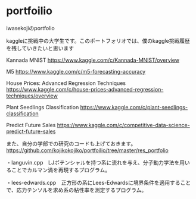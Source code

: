 # portfoilio
iwasekojiのportfolio

kaggleに挑戦中の大学生です。このポートフォリオでは、僕のkaggle挑戦履歴を残していきたいと思います


Kannada MNIST
https://www.kaggle.com/c/Kannada-MNIST/overview

M5
https://www.kaggle.com/c/m5-forecasting-accuracy

House Prices: Advanced Regression Techniques
https://www.kaggle.com/c/house-prices-advanced-regression-techniques/overview

Plant Seedlings Classification
https://www.kaggle.com/c/plant-seedlings-classification

Predict Future Sales
https://www.kaggle.com/c/competitive-data-science-predict-future-sales


また、自分の学部での研究のコードも上げておきます。
https://github.com/kojikokojiko/portfoilio/tree/master/res_portfolio

・languvin.cpp　LJポテンシャルを持つ系に流れを与え、分子動力学法を用いることでカルマン渦を再現するプログラム。

・lees-edwards.cpp　正方形の系にLees-Edwardsに境界条件を適用することで、応力テンソルを求め系の粘性率を測定するプログラム。



